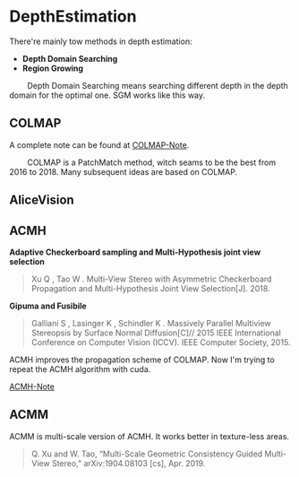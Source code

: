 # DepthEstimation

There're mainly tow methods in depth estimation:

* **Depth Domain Searching**
* **Region Growing**

&emsp;&emsp; Depth Domain Searching means searching different depth in the depth domain for the optimal one. SGM works like this way.


## COLMAP

A complete note can be found at [COLMAP-Note](COLMAP.md).

&emsp;&emsp; COLMAP is a PatchMatch method, witch seams to be the best from 2016 to 2018. Many subsequent ideas are based on COLMAP.

## AliceVision

## ACMH

**Adaptive Checkerboard sampling and Multi-Hypothesis joint view selection**

>  Xu Q , Tao W . Multi-View Stereo with Asymmetric Checkerboard Propagation and Multi-Hypothesis Joint View Selection[J]. 2018.

**Gipuma and Fusibile**

>  Galliani S , Lasinger K , Schindler K . Massively Parallel Multiview Stereopsis by Surface Normal Diffusion[C]// 2015 IEEE International Conference on Computer Vision (ICCV). IEEE Computer Society, 2015.

ACMH improves the propagation scheme of COLMAP. Now I'm trying to repeat the ACMH algorithm with cuda.

[ACMH-Note](ACMH.md)

## ACMM

ACMM is multi-scale version of ACMH. It works better in texture-less areas.

> Q. Xu and W. Tao, “Multi-Scale Geometric Consistency Guided Multi-View Stereo,” arXiv:1904.08103 [cs], Apr. 2019.
